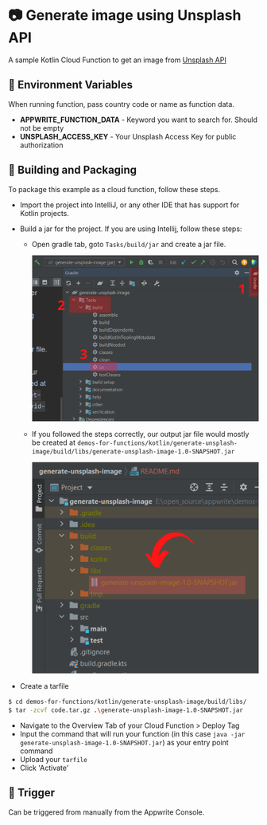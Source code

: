 # 📷 Generate image using Unsplash API
A sample Kotlin Cloud Function to get an image from [Unsplash API](https://unsplash.com/documentation#search-photos)

## 📝 Environment Variables
When running function, pass country code or name as function data.

* **APPWRITE_FUNCTION_DATA** - Keyword you want to search for. Should not be empty
* **UNSPLASH_ACCESS_KEY** - Your Unsplash Access Key for public authorization

## 🚀 Building and Packaging

To package this example as a cloud function, follow these steps.

* Import the project into IntelliJ, or any other IDE that has support for Kotlin projects.

* Build a jar for the project. If you are using Intellij, follow these steps:
    - Open gradle tab, goto `Tasks/build/jar` and create a jar file.

      <img src="./screenshots/gradle-build-instr.png" width="512">
    - If you followed the steps correctly, our output jar file would mostly be created at `demos-for-functions/kotlin/generate-unsplash-image/build/libs/generate-unsplash-image-1.0-SNAPSHOT.jar`

      <img src="./screenshots/jar-loc.png" width="512">

* Create a tarfile

```bash
$ cd demos-for-functions/kotlin/generate-unsplash-image/build/libs/
$ tar -zcvf code.tar.gz .\generate-unsplash-image-1.0-SNAPSHOT.jar
```

* Navigate to the Overview Tab of your Cloud Function > Deploy Tag
* Input the command that will run your function (in this case `java -jar generate-unsplash-image-1.0-SNAPSHOT.jar`) as your entry point command
* Upload your `tarfile`
* Click 'Activate'

## 🎯 Trigger
Can be triggered from manually from the Appwrite Console.
